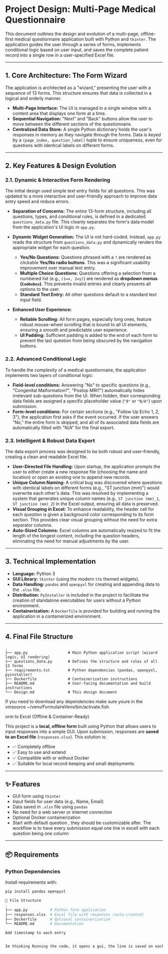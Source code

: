 # Project Design: Multi-Page Medical Questionnaire

This document outlines the design and evolution of a multi-page, offline-first medical questionnaire application built with Python and `tkinter`. The application guides the user through a series of forms, implements conditional logic based on user input, and saves the complete patient record into a single row in a user-specified Excel file.

---

## 1. Core Architecture: The Form Wizard

The application is architected as a "wizard," presenting the user with a sequence of 13 forms. This structure ensures that data is collected in a logical and orderly manner.

-   **Multi-Page Interface:** The UI is managed in a single window with a content area that displays one form at a time.
-   **Sequential Navigation:** "Next" and "Back" buttons allow the user to move between the different sections of the questionnaire.
-   **Centralized Data Store:** A single Python dictionary holds the user's responses in memory as they navigate through the forms. Data is keyed by a `(page_index, question_label)` tuple to ensure uniqueness, even for questions with identical labels on different forms.

---

## 2. Key Features & Design Evolution

### 2.1. Dynamic & Interactive Form Rendering

The initial design used simple text entry fields for all questions. This was updated to a more interactive and user-friendly approach to improve data entry speed and reduce errors.

-   **Separation of Concerns:** The entire 13-form structure, including all questions, types, and conditional rules, is defined in a dedicated `questions_data.py` file. This cleanly separates the form's data model from the application's UI logic in `app.py`.

-   **Dynamic Widget Generation:** The UI is not hard-coded. Instead, `app.py` reads the structure from `questions_data.py` and dynamically renders the appropriate widget for each question.
    -   **Yes/No Questions:** Questions phrased with a `?` are rendered as clickable **Yes/No radio buttons**. This was a significant usability improvement over manual text entry.
    -   **Multiple Choice Questions:** Questions offering a selection from a numbered list (e.g., `(1=x, 2=y)`) are rendered as **dropdown menus (`Combobox`)**. This prevents invalid entries and clearly presents all options to the user.
    -   **Standard Text Entry:** All other questions default to a standard text input field.

-   **Enhanced User Experience:**
    -   **Reliable Scrolling:** All form pages, especially long ones, feature robust mouse-wheel scrolling that is bound to all UI elements, ensuring a smooth and predictable user experience.
    -   **UI Padding:** Sufficient padding is added to the end of each form to prevent the last question from being obscured by the navigation buttons.

### 2.2. Advanced Conditional Logic

To handle the complexity of a medical questionnaire, the application implements two layers of conditional logic:

-   **Field-level conditions:** Answering "No" to specific questions (e.g., "Congenital Malformation?", "Postop MRI?") automatically hides irrelevant sub-questions from the UI. When hidden, their corresponding data fields are assigned a specific placeholder value (`"0"` or `"N/A"`) upon submission.
-   **Form-level conditions:** For certain sections (e.g., "Follow Up Echo 1, 2, 3"), the application first asks if the event occurred. If the user answers "No," the entire form is skipped, and all of its associated data fields are automatically filled with "N/A" for the final export.

### 2.3. Intelligent & Robust Data Export

The data export process was designed to be both robust and user-friendly, creating a clean and readable Excel file.

-   **User-Directed File Handling:** Upon startup, the application prompts the user to either create a new response file (choosing the name and location) or open an existing one to append new records.
-   **Unique Column Naming:** A critical bug was discovered where questions with identical labels on different forms (e.g., "ST junction (mm)") would overwrite each other's data. This was resolved by implementing a system that generates unique column names (e.g., `ST junction (mm)_1`, `ST junction (mm)_2`) in the Excel output, ensuring all data is preserved.
-   **Visual Grouping in Excel:** To enhance readability, the header cell for each question is given a background color corresponding to its form section. This provides clear visual grouping without the need for extra separator columns.
-   **Auto-Sized Columns:** Excel columns are automatically resized to fit the length of the longest content, including the question headers, eliminating the need for manual adjustments by the user.

---

## 3. Technical Implementation

-   **Language:** Python 3
-   **GUI Library:** `tkinter` (using the modern `ttk` themed widgets).
-   **Data Handling:** `pandas` and `openpyxl` for creating and appending data to the `.xlsx` file.
-   **Distribution:** `PyInstaller` is included in the project to facilitate the creation of standalone executables for users without a Python environment.
-   **Containerization:** A `Dockerfile` is provided for building and running the application in a containerized environment.

---

## 4. Final File Structure

```
.
├── app.py                  # Main Python application script (wizard logic, UI rendering)
├── questions_data.py       # Defines the structure and rules of all 13 forms
├── requirements.txt        # Python dependencies (pandas, openpyxl, pyinstaller)
├── Dockerfile              # Containerization instructions
├── README.md               # User-facing documentation and build instructions
└── Design.md               # This design document
```


If you need to download any dependencies make sure youre in the vmsource ~/venv/FormulaireVenv/bin/activate.fish



orm to Excel (Offline & Container-Ready)

This project is a **local, offline form** built using Python that allows users to input responses into a simple GUI. Upon submission, responses are **saved to an Excel file** (`responses.xlsx`). This solution is:

- ✅ Completely offline
- ✅ Easy to use and extend
- ✅ Compatible with or without Docker
- ✅ Suitable for local record-keeping and small deployments

---

## ✨ Features

- GUI form using `tkinter`
- Input fields for user data (e.g., Name, Email)
- Data saved in `.xlsx` file using `pandas`
- No need for a web server or internet connection
- Optional Docker containerization
- Start with default question , they should be customizable after. The workflow is to have every submission equal one line in excell
with each question being one column

---

## 📦 Requirements

### Python Dependencies

Install requirements with:

```bash
pip install pandas openpyxl

📁 File Structure
.
├── app.py          # Python form application
├── responses.xlsx  # Excel file with responses (auto-created)
├── Dockerfile      # Optional containerization
└── README.md       # Documentation

Add timestamp to each entry


Im thinking Running the code, it opens a gui, the line is saved on each submission ( possibly through a submit button ) and it append to the xlsx in real time 